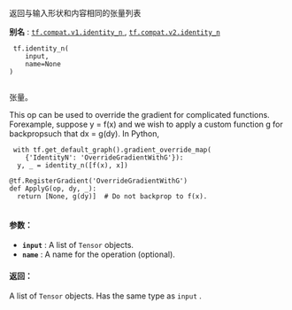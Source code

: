 返回与输入形状和内容相同的张量列表

**别名** : [ `tf.compat.v1.identity_n` ](/api_docs/python/tf/identity_n), [ `tf.compat.v2.identity_n` ](/api_docs/python/tf/identity_n)

```
 tf.identity_n(
    input,
    name=None
)
 
```

张量。

This op can be used to override the gradient for complicated functions. Forexample, suppose y = f(x) and we wish to apply a custom function g for backpropsuch that dx = g(dy). In Python,

```
 with tf.get_default_graph().gradient_override_map(
    {'IdentityN': 'OverrideGradientWithG'}):
  y, _ = identity_n([f(x), x])

@tf.RegisterGradient('OverrideGradientWithG')
def ApplyG(op, dy, _):
  return [None, g(dy)]  # Do not backprop to f(x).
 
```

#### 参数：
- **`input`** : A list of  `Tensor`  objects.
- **`name`** : A name for the operation (optional).


#### 返回：
A list of  `Tensor`  objects. Has the same type as  `input` .

